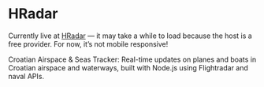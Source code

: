# HRadar
Currently live at [HRadar](https://hradar.onrender.com/) — it may take a while to load because the host is a free provider. For now, it’s not mobile responsive!

Croatian Airspace & Seas Tracker: Real-time updates on planes and boats in Croatian airspace and waterways, built with Node.js using Flightradar and naval APIs.
